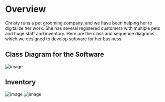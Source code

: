# Overview 
Christy runs a pet grooming company, and we have been helping her to digitalize her work. She has several registered customers with multiple pets and huge staff and inventory. Here are the class and sequence diagrams which we designed to develop software for her business.
## Class Diagram for the Software
![image](https://github.com/user-attachments/assets/e0ed9fc1-5443-4cff-85c3-ac5683070e18)
## Inventory
![image](https://github.com/user-attachments/assets/68580b70-d947-42b1-89f3-c32960e9e5d4)
![image](https://github.com/user-attachments/assets/c0650c44-febd-4576-9c38-d4caef801985)





